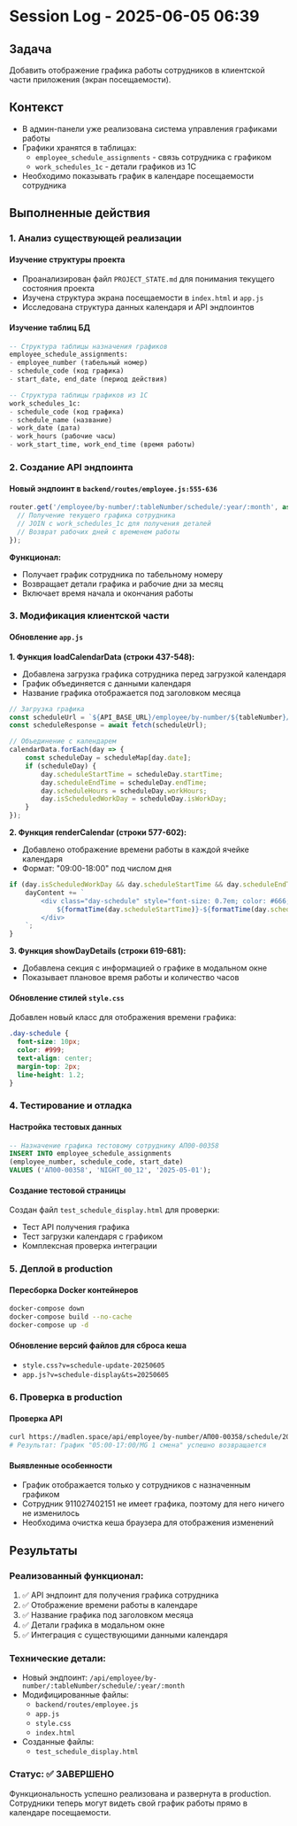 # Session Log - 2025-06-05 06:39

## Задача
Добавить отображение графика работы сотрудников в клиентской части приложения (экран посещаемости).

## Контекст
- В админ-панели уже реализована система управления графиками работы
- Графики хранятся в таблицах:
  - `employee_schedule_assignments` - связь сотрудника с графиком
  - `work_schedules_1c` - детали графиков из 1С
- Необходимо показывать график в календаре посещаемости сотрудника

## Выполненные действия

### 1. Анализ существующей реализации

#### Изучение структуры проекта
- Проанализирован файл `PROJECT_STATE.md` для понимания текущего состояния проекта
- Изучена структура экрана посещаемости в `index.html` и `app.js`
- Исследована структура данных календаря и API эндпоинтов

#### Изучение таблиц БД
```sql
-- Структура таблицы назначения графиков
employee_schedule_assignments:
- employee_number (табельный номер)
- schedule_code (код графика)
- start_date, end_date (период действия)

-- Структура таблицы графиков из 1С
work_schedules_1c:
- schedule_code (код графика)
- schedule_name (название)
- work_date (дата)
- work_hours (рабочие часы)
- work_start_time, work_end_time (время работы)
```

### 2. Создание API эндпоинта

#### Новый эндпоинт в `backend/routes/employee.js:555-636`
```javascript
router.get('/employee/by-number/:tableNumber/schedule/:year/:month', async (req, res) => {
  // Получение текущего графика сотрудника
  // JOIN с work_schedules_1c для получения деталей
  // Возврат рабочих дней с временем работы
});
```

**Функционал:**
- Получает график сотрудника по табельному номеру
- Возвращает детали графика и рабочие дни за месяц
- Включает время начала и окончания работы

### 3. Модификация клиентской части

#### Обновление `app.js`

**1. Функция loadCalendarData (строки 437-548):**
- Добавлена загрузка графика сотрудника перед загрузкой календаря
- График объединяется с данными календаря
- Название графика отображается под заголовком месяца

```javascript
// Загрузка графика
const scheduleUrl = `${API_BASE_URL}/employee/by-number/${tableNumber}/schedule/${currentYear}/${currentMonth + 1}`;
const scheduleResponse = await fetch(scheduleUrl);

// Объединение с календарем
calendarData.forEach(day => {
    const scheduleDay = scheduleMap[day.date];
    if (scheduleDay) {
        day.scheduleStartTime = scheduleDay.startTime;
        day.scheduleEndTime = scheduleDay.endTime;
        day.scheduleHours = scheduleDay.workHours;
        day.isScheduledWorkDay = scheduleDay.isWorkDay;
    }
});
```

**2. Функция renderCalendar (строки 577-602):**
- Добавлено отображение времени работы в каждой ячейке календаря
- Формат: "09:00-18:00" под числом дня

```javascript
if (day.isScheduledWorkDay && day.scheduleStartTime && day.scheduleEndTime) {
    dayContent += `
        <div class="day-schedule" style="font-size: 0.7em; color: #666;">
            ${formatTime(day.scheduleStartTime)}-${formatTime(day.scheduleEndTime)}
        </div>
    `;
}
```

**3. Функция showDayDetails (строки 619-681):**
- Добавлена секция с информацией о графике в модальном окне
- Показывает плановое время работы и количество часов

#### Обновление стилей `style.css`

Добавлен новый класс для отображения времени графика:
```css
.day-schedule {
  font-size: 10px;
  color: #999;
  text-align: center;
  margin-top: 2px;
  line-height: 1.2;
}
```

### 4. Тестирование и отладка

#### Настройка тестовых данных
```sql
-- Назначение графика тестовому сотруднику АП00-00358
INSERT INTO employee_schedule_assignments 
(employee_number, schedule_code, start_date) 
VALUES ('АП00-00358', 'NIGHT_00_12', '2025-05-01');
```

#### Создание тестовой страницы
Создан файл `test_schedule_display.html` для проверки:
- Тест API получения графика
- Тест загрузки календаря с графиком
- Комплексная проверка интеграции

### 5. Деплой в production

#### Пересборка Docker контейнеров
```bash
docker-compose down
docker-compose build --no-cache
docker-compose up -d
```

#### Обновление версий файлов для сброса кеша
- `style.css?v=schedule-update-20250605`
- `app.js?v=schedule-display&ts=20250605`

### 6. Проверка в production

#### Проверка API
```bash
curl https://madlen.space/api/employee/by-number/АП00-00358/schedule/2025/6
# Результат: График "05:00-17:00/MG 1 смена" успешно возвращается
```

#### Выявленные особенности
- График отображается только у сотрудников с назначенным графиком
- Сотрудник 911027402151 не имеет графика, поэтому для него ничего не изменилось
- Необходима очистка кеша браузера для отображения изменений

## Результаты

### Реализованный функционал:
1. ✅ API эндпоинт для получения графика сотрудника
2. ✅ Отображение времени работы в календаре
3. ✅ Название графика под заголовком месяца
4. ✅ Детали графика в модальном окне
5. ✅ Интеграция с существующими данными календаря

### Технические детали:
- Новый эндпоинт: `/api/employee/by-number/:tableNumber/schedule/:year/:month`
- Модифицированные файлы:
  - `backend/routes/employee.js`
  - `app.js`
  - `style.css`
  - `index.html`
- Созданные файлы:
  - `test_schedule_display.html`

### Статус: ✅ ЗАВЕРШЕНО

Функциональность успешно реализована и развернута в production. Сотрудники теперь могут видеть свой график работы прямо в календаре посещаемости.